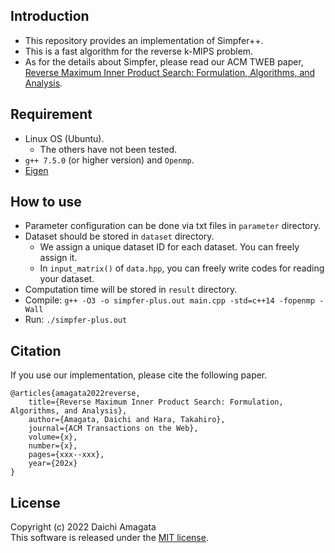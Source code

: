 ## Introduction
* This repository provides an implementation of Simpfer++.
* This is a fast algorithm for the reverse k-MIPS problem.
* As for the details about Simpfer, please read our ACM TWEB paper, [Reverse Maximum Inner Product Search: Formulation, Algorithms, and Analysis](https://dl.acm.org/doi/).

## Requirement
* Linux OS (Ubuntu).
   * The others have not been tested.
* `g++ 7.5.0` (or higher version) and `Openmp`.
* [Eigen](https://eigen.tuxfamily.org/index.php?title=Main_Page)

## How to use
* Parameter configuration can be done via txt files in `parameter` directory.
* Dataset should be stored in `dataset` directory.
	* We assign a unique dataset ID for each dataset. You can freely assign it.
	* In `input_matrix()` of `data.hpp`, you can freely write codes for reading your dataset.
* Computation time will be stored in `result` directory.
* Compile: `g++ -O3 -o simpfer-plus.out main.cpp -std=c++14 -fopenmp -Wall`
* Run: `./simpfer-plus.out`


## Citation
If you use our implementation, please cite the following paper.
``` 
@articles{amagata2022reverse,  
    title={Reverse Maximum Inner Product Search: Formulation, Algorithms, and Analysis},  
    author={Amagata, Daichi and Hara, Takahiro},
    journal={ACM Transactions on the Web},
    volume={x},
    number={x},
    pages={xxx--xxx},  
    year={202x}  
}
``` 

## License
Copyright (c) 2022 Daichi Amagata  
This software is released under the [MIT license](https://github.com/amgt-d1/Simpfer++/blob/main/license.txt).